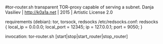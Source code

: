 #tor-router.sh
transparent TOR-proxy capable of serving a subnet.
Danja Vasiliev | http://k0a1a.net |  2015 | Artistic License 2.0

requirements (debian):
tor, torsock, redsocks
/etc/redsocks.conf:
 redsocks {
  local_ip = 0.0.0.0;
  local_port = 12345;
  ip = 127.0.0.1;
  port = 9050;
 }

invocation: tor-router.sh [start|stop|start_router|stop_router]

